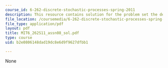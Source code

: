 ```yaml
---
course_id: 6-262-discrete-stochastic-processes-spring-2011
description: This resource contains solution for the problem set the derivation.
file_location: /coursemedia/6-262-discrete-stochastic-processes-spring-2011/b2e0806148dad19dc8e6d9f9627dfbb1_MIT6_262S11_assn08_sol.pdf
file_type: application/pdf
layout: pdf
title: MIT6_262S11_assn08_sol.pdf
type: course
uid: b2e0806148dad19dc8e6d9f9627dfbb1

---
```

None